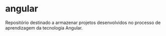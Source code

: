 # angular
Repositório destinado a armazenar projetos desenvolvidos no processo de aprendizagem da tecnologia Angular.
